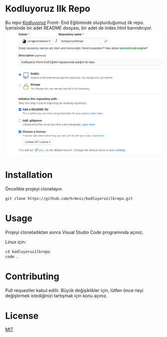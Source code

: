 # **Kodluyoruz Ilk Repo**

 Bu repo [Kodluyoruz](https://www.kodluyoruz.org/) Front- End Eğitiminde oluşturduğumuz ilk repo. İçerisinde bir adet README dosyası, bir adet de index.html barındırıyor.
 ![Resim](https://raw.githubusercontent.com/Kodluyoruz/taskforce/main/git/odev1/figures/github.png)

# **Installation**

Öncelikle projeyi clonelayın. 
```
git clone https://github.com/hrmnic/kodluyoruzilkrepo.git
```
# **Usage**

Projeyi cloneladıktan sonra Visual Studio Code programında açınız.

Linux için:
```
cd kodluyoruzilkrepo
code .
```
# **Contributing**
Pull requestler kabul edilir. Büyük değişiklikler için, lütfen önce neyi değiştirmek istediğinizi tartışmak için konu açınız.

# **License**

[MIT](https://choosealicense.com/)


